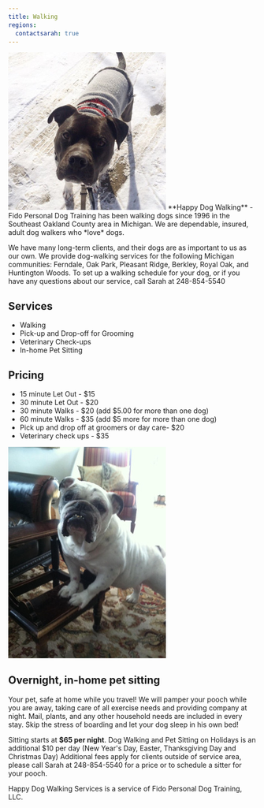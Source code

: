 ```yaml
---
title: Walking
regions:
  contactsarah: true
---
```

<img class="right" src="/images/walk.jpg" alt="" />
**Happy Dog Walking** - Fido Personal Dog Training has been walking dogs since 
1996 in the Southeast Oakland County area in Michigan. We are dependable, 
insured, adult dog walkers who *love* dogs.

We have many long-term clients, and their dogs are as important
to us as our own. We provide dog-walking services for the following
Michigan communities: Ferndale, Oak Park, Pleasant Ridge, Berkley,
Royal Oak, and Huntington Woods. To set up a walking schedule for your dog, or 
if you have any questions about our service, call Sarah at 248-854-5540

## Services

  * Walking
  * Pick-up and Drop-off for Grooming
  * Veterinary Check-ups
  * In-home Pet Sitting

## Pricing

  * 15 minute Let Out - $15
  * 30 minute Let Out - $20
  * 30 minute Walks - $20 (add $5.00 for more than one dog)
  * 60 minute Walks - $35 (add $5 more for more than one dog)
  * Pick up and drop off at groomers or day care- $20 
  * Veterinary check ups - $35

<img class="right" src="/images/sitting.jpg" alt="" />

## Overnight, in-home pet sitting

Your pet, safe at home while you travel! We will pamper your pooch while you are 
away, taking care of all exercise needs and providing company at night. Mail, 
plants, and any other household needs are included in every stay. Skip the stress 
of boarding and let your dog sleep in his own bed! 

Sitting starts at **$65 per night**. Dog Walking and Pet Sitting on Holidays is an 
additional $10 per day (New Year's Day, Easter, Thanksgiving Day and Christmas Day) 
Additional fees apply for clients outside of service area, please call Sarah 
at 248-854-5540 for a price or to schedule a sitter for your pooch. 

<aside class="clear">Happy Dog Walking Services is a service of Fido Personal Dog Training, LLC.</aside>
